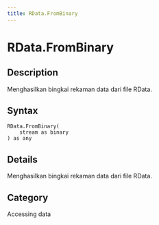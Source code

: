 ```yaml
---
title: RData.FromBinary
---
```


# RData.FromBinary


## Description

Menghasilkan bingkai rekaman data dari file RData.


## Syntax

```powerquery
RData.FromBinary(
    stream as binary
) as any
```


## Details

Menghasilkan bingkai rekaman data dari file RData.



## Category
Accessing data
